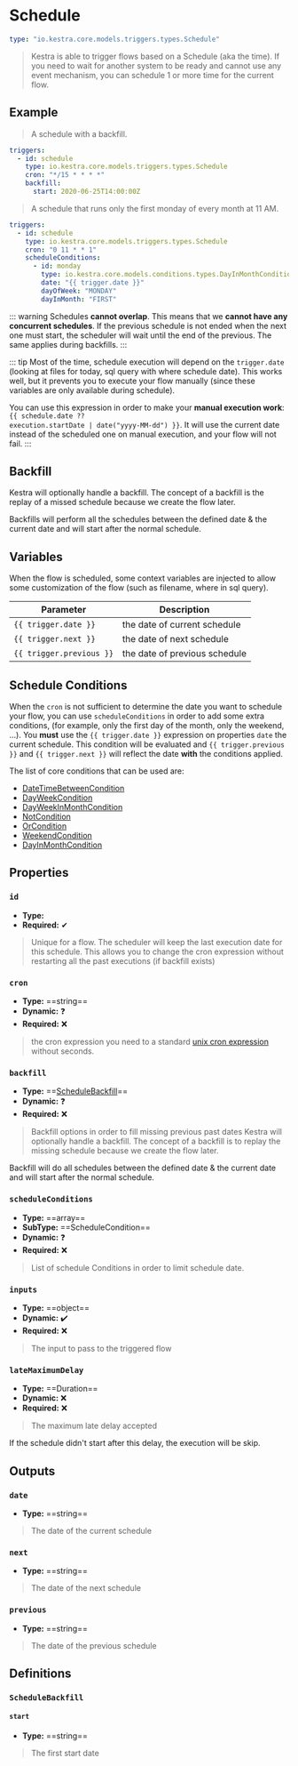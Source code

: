 
# Schedule

```yaml
type: "io.kestra.core.models.triggers.types.Schedule"
```

> Kestra is able to trigger flows based on a Schedule (aka the time). If you need to wait for another system to be ready and cannot use any event mechanism, you can schedule 1 or more time for the current flow.

## Example

> A schedule with a backfill.

```yaml
triggers:
  - id: schedule
    type: io.kestra.core.models.triggers.types.Schedule
    cron: "*/15 * * * *"
    backfill:
      start: 2020-06-25T14:00:00Z
```

> A schedule that runs only the first monday of every month at 11 AM.
>
```yaml
triggers:
  - id: schedule
    type: io.kestra.core.models.triggers.types.Schedule
    cron: "0 11 * * 1"
    scheduleConditions:
      - id: monday
        type: io.kestra.core.models.conditions.types.DayInMonthCondition
        date: "{{ trigger.date }}"
        dayOfWeek: "MONDAY"
        dayInMonth: "FIRST"
```

::: warning
Schedules **cannot overlap**. This means that we **cannot have any concurrent schedules**. If the previous schedule is not ended when the next one must start, the scheduler will wait until the end of the previous. The same applies during backfills.
:::

::: tip
Most of the time, schedule execution will depend on the `trigger.date` (looking at files for today, sql query with where schedule date). This works well, but it prevents you to execute your flow manually (since these variables are only available during schedule).

You can use this expression in order to make your **manual execution work**: <code v-pre>{{ schedule.date ?? execution.startDate | date("yyyy-MM-dd") }}</code>. It will use the current date instead of the scheduled one on manual execution, and your flow will not fail.
:::


## Backfill
Kestra will optionally handle a backfill. The concept of a backfill is the replay of a missed schedule because we create the flow later.

Backfills will perform all the schedules between the defined date & the current date and will start after the normal schedule.


## Variables
When the flow is scheduled, some context variables are injected to allow some customization of the flow (such as filename, where in sql query).

| Parameter | Description |
| ---------- | ----------- |
|  <code v-pre>{{ trigger.date }}</code> | the date of current schedule
|  <code v-pre>{{ trigger.next }}</code> | the date of next schedule
|  <code v-pre>{{ trigger.previous }}</code> | the date of previous schedule


## Schedule Conditions
When the `cron` is not sufficient to determine the date you want to schedule your flow, you can use `scheduleConditions` in order to add some extra conditions, (for example, only the first day of the month, only the weekend, ...).
You **must** use the <code v-pre>{{ trigger.date }}</code> expression  on properties `date` the current schedule.
This condition will be evaluated and <code v-pre>{{ trigger.previous }}</code> and <code v-pre>{{ trigger.next }}</code> will reflect the date **with** the conditions applied.

The list of core conditions that can be used are:
 - [DateTimeBetweenCondition](/plugins/core/conditions/io.kestra.core.models.conditions.types.DateTimeBetweenCondition.html)
 - [DayWeekCondition](/plugins/core/conditions/io.kestra.core.models.conditions.types.DayWeekCondition.html)
 - [DayWeekInMonthCondition](/plugins/core/conditions/io.kestra.core.models.conditions.types.DayWeekInMonthCondition.html)
 - [NotCondition](/plugins/core/conditions/io.kestra.core.models.conditions.types.NotCondition.html)
 - [OrCondition](/plugins/core/conditions/io.kestra.core.models.conditions.types.OrCondition.html)
 - [WeekendCondition](/plugins/core/conditions/io.kestra.core.models.conditions.types.WeekendCondition.html)
 - [DayInMonthCondition](/plugins/core/conditions/io.kestra.core.models.conditions.types.DayInMonthCondition.html)


## Properties

### `id`
* **Type:** <Badge vertical="middle" text="String" />
* **Required:** ✔

> Unique for a flow. The scheduler will keep the last execution date for this schedule. This allows you to change the cron expression without restarting all the past executions (if backfill exists)


### `cron`
* **Type:** ==string==
* **Dynamic:** ❓
* **Required:** ❌
> the cron expression you need to
a standard [unix cron expression](https://en.wikipedia.org/wiki/Cron) without seconds.

### `backfill`
* **Type:** ==[ScheduleBackfill](#schedulebackfill)==
* **Dynamic:** ❓
* **Required:** ❌
> Backfill options in order to fill missing previous past dates
Kestra will optionally handle a backfill. The concept of a backfill is to replay the missing schedule because we create the flow later.

Backfill will do all schedules between the defined date & the current date and will start after the normal schedule.


### `scheduleConditions`
* **Type:** ==array==
* **SubType:** ==ScheduleCondition==
* **Dynamic:** ❓
* **Required:** ❌
> List of schedule Conditions in order to limit schedule date.

### `inputs`
* **Type:** ==object==
* **Dynamic:** ✔️
* **Required:** ❌
> The input to pass to the triggered flow

### `lateMaximumDelay`
* **Type:** ==Duration==
* **Dynamic:** ❌
* **Required:** ❌
> The maximum late delay accepted

If the schedule didn't start after this delay, the execution will be skip.

## Outputs
### `date`


* **Type:** ==string==



> The date of the current schedule


### `next`


* **Type:** ==string==



> The date of the next schedule


### `previous`


* **Type:** ==string==



> The date of the previous schedule






## Definitions

### `ScheduleBackfill`

#### `start`


* **Type:** ==string==



> The first start date
